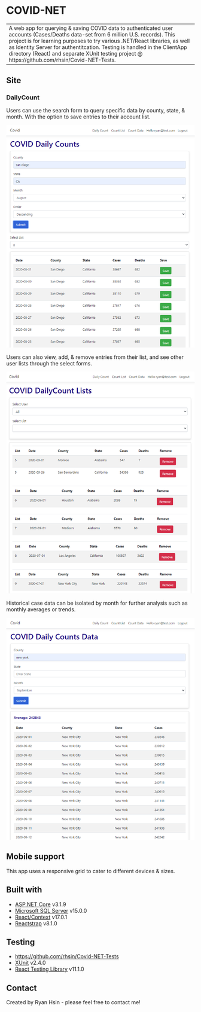 # COVID-NET
<table>
<tr>
<td>
  A web app for querying & saving COVID data to authenticated user accounts (Cases/Deaths data-set from 6 million U.S. records). This project is for learning purposes to try various .NET/React libraries, as well as Identity Server for authentitcation. Testing is handled in the ClientApp directory (React) and separate XUnit testing project @ https://github.com/rhsin/Covid-NET-Tests.
</td>
</tr>
</table>


## Site

### DailyCount
Users can use the search form to query specific data by county, state, & month. With the option to save entries to their account list.

![](/Dailycount.png?raw=true)



Users can also view, add, & remove entries from their list, and see other user lists through the select forms.

![](/Countlist.png?raw=true)



Historical case data can be isolated by month for further analysis such as monthly averages or trends.

![](/Dailycountdata.png?raw=true)



## Mobile support
This app uses a responsive grid to cater to different devices & sizes. 


## Built with 
- [ASP.NET Core](https://dotnet.microsoft.com/apps/aspnet) v3.1.9
- [Microsoft SQL Server](https://www.microsoft.com/en-us/sql-server/sql-server-2019) v15.0.0
- [React/Context](https://reactjs.org/) v17.0.1
- [Reactstrap](https://reactstrap.github.io/) v8.1.0


## Testing 
- https://github.com/rhsin/Covid-NET-Tests
- [XUnit](https://xunit.net/) v2.4.0
- [React Testing Library](https://xunit.net/) v11.1.0


## Contact
Created by Ryan Hsin - please feel free to contact me!
